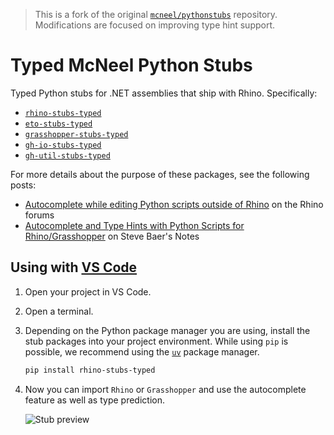 > This is a fork of the original [`mcneel/pythonstubs`](https://github.com/mcneel/pythonstubs) repository. Modifications are focused on improving type hint support.

# Typed McNeel Python Stubs

Typed Python stubs for .NET assemblies that ship with Rhino. Specifically:

- [`rhino-stubs-typed`](https://pypi.org/project/rhino-stubs-typed)
- [`eto-stubs-typed`](https://pypi.org/project/eto-stubs-typed)
- [`grasshopper-stubs-typed`](https://pypi.org/project/grasshopper-stubs-typed)
- [`gh-io-stubs-typed`](https://pypi.org/project/gh-io-stubs-typed)
- [`gh-util-stubs-typed`](https://pypi.org/project/gh-util-stubs-typed)

For more details about the purpose of these packages, see the following posts:

- [Autocomplete while editing Python scripts outside of Rhino](https://discourse.mcneel.com/t/autocomplete-while-editing-python-scripts-outside-of-rhino/79329) on the Rhino forums
- [Autocomplete and Type Hints with Python Scripts for Rhino/Grasshopper](https://stevebaer.wordpress.com/2019/02/25/autocomplete-and-type-hints-with-python-scripts-for-rhino-grasshopper) on Steve Baer's Notes

## Using with [VS Code](https://code.visualstudio.com/)

1. Open your project in VS Code.
2. Open a terminal.
3. Depending on the Python package manager you are using, install the stub packages into your project environment. While using `pip` is possible, we recommend using the [`uv`](https://docs.astral.sh/uv/) package manager.

   ```sh
   pip install rhino-stubs-typed
   ```

4. Now you can import `Rhino` or `Grasshopper` and use the autocomplete feature as well as type prediction.

   ![Stub preview](static/rhino-stub-vscode.gif)
